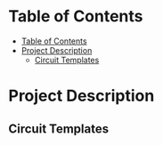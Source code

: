 # Table of Contents
- [Table of Contents](#table-of-contents)
- [Project Description](#project-description)
  - [Circuit Templates](#circuit-templates)


# Project Description


## Circuit Templates
